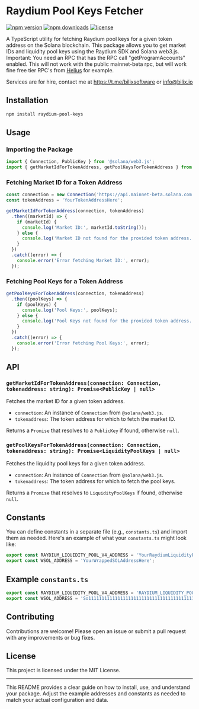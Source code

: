 # Raydium Pool Keys Fetcher
[![npm version](https://img.shields.io/npm/v/raydium-pool-keys.svg)](https://www.npmjs.com/package/raydium-pool-keys)
[![npm downloads](https://img.shields.io/npm/dm/raydium-pool-keys.svg)](https://www.npmjs.com/package/raydium-pool-keys)
[![license](https://img.shields.io/npm/l/raydium-pool-keys.svg)](https://www.npmjs.com/package/raydium-pool-keys)

A TypeScript utility for fetching Raydium pool keys for a given token address on the Solana blockchain. This package allows you to get market IDs and liquidity pool keys using the Raydium SDK and Solana web3.js. 
Important: You need an RPC that has the RPC call "getProgramAccounts" enabled. This will not work with the public mainnet-beta rpc, but will work fine free tier RPC's from [Helius](https://www.helius.dev/) for example.


Services are for hire, contact me at https://t.me/bilixsoftware or info@bilix.io
## Installation

```bash
npm install raydium-pool-keys
```

## Usage

### Importing the Package

```typescript
import { Connection, PublicKey } from '@solana/web3.js';
import { getMarketIdForTokenAddress, getPoolKeysForTokenAddress } from 'raydium-pool-keys';
```

### Fetching Market ID for a Token Address

```typescript
const connection = new Connection('https://api.mainnet-beta.solana.com');
const tokenAddress = 'YourTokenAddressHere';

getMarketIdForTokenAddress(connection, tokenAddress)
  .then((marketId) => {
    if (marketId) {
      console.log('Market ID:', marketId.toString());
    } else {
      console.log('Market ID not found for the provided token address.');
    }
  })
  .catch((error) => {
    console.error('Error fetching Market ID:', error);
  });
```

### Fetching Pool Keys for a Token Address

```typescript
getPoolKeysForTokenAddress(connection, tokenAddress)
  .then((poolKeys) => {
    if (poolKeys) {
      console.log('Pool Keys:', poolKeys);
    } else {
      console.log('Pool Keys not found for the provided token address.');
    }
  })
  .catch((error) => {
    console.error('Error fetching Pool Keys:', error);
  });
```

## API

### `getMarketIdForTokenAddress(connection: Connection, tokenaddress: string): Promise<PublicKey | null>`

Fetches the market ID for a given token address.

- `connection`: An instance of `Connection` from `@solana/web3.js`.
- `tokenaddress`: The token address for which to fetch the market ID.

Returns a `Promise` that resolves to a `PublicKey` if found, otherwise `null`.

### `getPoolKeysForTokenAddress(connection: Connection, tokenaddress: string): Promise<LiquidityPoolKeys | null>`

Fetches the liquidity pool keys for a given token address.

- `connection`: An instance of `Connection` from `@solana/web3.js`.
- `tokenaddress`: The token address for which to fetch the pool keys.

Returns a `Promise` that resolves to `LiquidityPoolKeys` if found, otherwise `null`.

## Constants

You can define constants in a separate file (e.g., `constants.ts`) and import them as needed. Here's an example of what your `constants.ts` might look like:

```typescript
export const RAYDIUM_LIQUIDITY_POOL_V4_ADDRESS = 'YourRaydiumLiquidityPoolV4AddressHere';
export const WSOL_ADDRESS = 'YourWrappedSOLAddressHere';
```

## Example `constants.ts`

```typescript
export const RAYDIUM_LIQUIDITY_POOL_V4_ADDRESS = 'RAYDIUM_LIQUIDITY_POOL_V4_ADDRESS_HERE';
export const WSOL_ADDRESS = 'So11111111111111111111111111111111111111112';
```

## Contributing

Contributions are welcome! Please open an issue or submit a pull request with any improvements or bug fixes.

## License

This project is licensed under the MIT License.

---

This README provides a clear guide on how to install, use, and understand your package. Adjust the example addresses and constants as needed to match your actual configuration and data.

